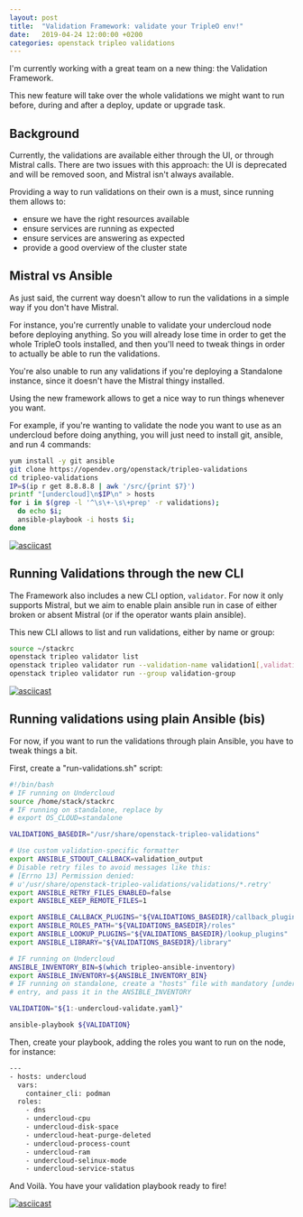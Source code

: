 ```yaml
---
layout: post
title:  "Validation Framework: validate your TripleO env!"
date:   2019-04-24 12:00:00 +0200
categories: openstack tripleo validations
---
```

I'm currently working with a great team on a new thing: the Validation Framework.

This new feature will take over the whole validations we might want to run
before, during and after a deploy, update or upgrade task.

Background
----------
Currently, the validations are available either through the UI, or through Mistral
calls. There are two issues with this approach: the UI is deprecated and will
be removed soon, and Mistral isn't always available.

Providing a way to run validations on their own is a must, since running them
allows to:
  * ensure we have the right resources available
  * ensure services are running as expected
  * ensure services are answering as expected
  * provide a good overview of the cluster state

Mistral vs Ansible
------------------
As just said, the current way doesn't allow to run the validations in a simple
way if you don't have Mistral.

For instance, you're currently unable to validate your undercloud node before
deploying anything. So you will already lose time in order to get the whole
TripleO tools installed, and then you'll need to tweak things in order to
actually be able to run the validations.

You're also unable to run any validations if you're deploying a Standalone
instance, since it doesn't have the Mistral thingy installed.

Using the new framework allows to get a nice way to run things whenever you
want.

For example, if you're wanting to validate the node you want to use as an
undercloud before doing anything, you will just need to install git, ansible,
and run 4 commands:
```Bash
yum install -y git ansible
git clone https://opendev.org/openstack/tripleo-validations
cd tripleo-validations
IP=$(ip r get 8.8.8.8 | awk '/src/{print $7}')
printf "[undercloud]\n$IP\n" > hosts
for i in $(grep -l '^\s\+-\s\+prep' -r validations);
  do echo $i;
  ansible-playbook -i hosts $i;
done
```

[![asciicast](https://asciinema.org/a/242562.png)](https://asciinema.org/a/242562)

Running Validations through the new CLI
---------------------------------------
The Framework also includes a new CLI option, ```validator```. For now it
only supports Mistral, but we aim to enable plain ansible run in case of either
broken or absent Mistral (or if the operator wants plain ansible).

This new CLI allows to list and run validations, either by name or group:
```Bash
source ~/stackrc
openstack tripleo validator list
openstack tripleo validator run --validation-name validation1[,validation2,...]
openstack tripleo validator run --group validation-group
```

[![asciicast](https://asciinema.org/a/242381.png)](https://asciinema.org/a/242381)

Running validations using plain Ansible (bis)
---------------------------------------------
For now, if you want to run the validations through plain Ansible, you have to
tweak things a bit.

First, create a "run-validations.sh" script:
```Bash
#!/bin/bash
# IF running on Undercloud
source /home/stack/stackrc
# IF running on standalone, replace by
# export OS_CLOUD=standalone

VALIDATIONS_BASEDIR="/usr/share/openstack-tripleo-validations"

# Use custom validation-specific formatter
export ANSIBLE_STDOUT_CALLBACK=validation_output
# Disable retry files to avoid messages like this:
# [Errno 13] Permission denied:
# u'/usr/share/openstack-tripleo-validations/validations/*.retry'
export ANSIBLE_RETRY_FILES_ENABLED=false
export ANSIBLE_KEEP_REMOTE_FILES=1

export ANSIBLE_CALLBACK_PLUGINS="${VALIDATIONS_BASEDIR}/callback_plugins"
export ANSIBLE_ROLES_PATH="${VALIDATIONS_BASEDIR}/roles"
export ANSIBLE_LOOKUP_PLUGINS="${VALIDATIONS_BASEDIR}/lookup_plugins"
export ANSIBLE_LIBRARY="${VALIDATIONS_BASEDIR}/library"

# IF running on Undercloud
ANSIBLE_INVENTORY_BIN=$(which tripleo-ansible-inventory)
export ANSIBLE_INVENTORY=${ANSIBLE_INVENTORY_BIN}
# IF running on standalone, create a "hosts" file with mandatory [undercloud]
# entry, and pass it in the ANSIBLE_INVENTORY

VALIDATION="${1:-undercloud-validate.yaml}"

ansible-playbook ${VALIDATION}

```

Then, create your playbook, adding the roles you want to run on the node, for
instance:
```Bash
---
- hosts: undercloud
  vars:
    container_cli: podman
  roles:
    - dns
    - undercloud-cpu
    - undercloud-disk-space
    - undercloud-heat-purge-deleted
    - undercloud-process-count
    - undercloud-ram
    - undercloud-selinux-mode
    - undercloud-service-status
```

And Voilà. You have your validation playbook ready to fire!

[![asciicast](https://asciinema.org/a/242520.png)](https://asciinema.org/a/242520)

